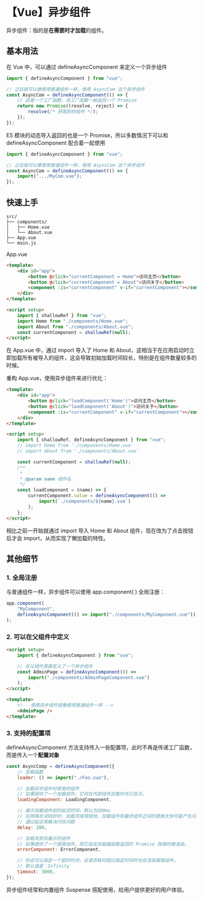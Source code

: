 # 【Vue】异步组件

异步组件：指的是**在需要时才加载**的组件。

## **基本用法**

在 Vue 中，可以通过 defineAsyncComponent 来定义一个异步组件

```jsx
import { defineAsyncComponent } from "vue";

// 之后就可以像使用普通组件一样，使用 AsyncCom 这个异步组件
const AsyncCom = defineAsyncComponent(() => {
    // 这是一个工厂函数，该工厂函数一般返回一个 Promise
    return new Promise((resolve, reject) => {
        resolve(/* 获取到的组件 */);
    });
});
```

ES 模块的动态导入返回的也是一个 Promise，所以多数情况下可以和 defineAsyncComponent 配合着一起使用

```jsx
import { defineAsyncComponent } from "vue";

// 之后就可以像使用普通组件一样，使用 AsyncCom 这个异步组件
const AsyncCom = defineAsyncComponent(() => {
    import(".../MyCom.vue");
});
```

## **快速上手**

```
src/
├── components/
│   ├── Home.vue
│   └── About.vue
├── App.vue
└── main.js
```

App.vue

```html
<template>
    <div id="app">
        <button @click="currentComponent = Home">访问主页</button>
        <button @click="currentComponent = About">访问关于</button>
        <component :is="currentComponent" v-if="currentComponent"></component>
    </div>
</template>

<script setup>
    import { shallowRef } from "vue";
    import Home from "./components/Home.vue";
    import About from "./components/About.vue";
    const currentComponent = shallowRef(null);
</script>
```

在 App.vue 中，通过 import 导入了 Home 和 About，这相当于在应用启动时立即加载所有被导入的组件，这会导致初始加载时间较长，特别是在组件数量较多的时候。

重构 App.vue，使用异步组件来进行优化：

```html
<template>
    <div id="app">
        <button @click="loadComponent('Home')">访问主页</button>
        <button @click="loadComponent('About')">访问关于</button>
        <component :is="currentComponent" v-if="currentComponent"></component>
    </div>
</template>

<script setup>
    import { shallowRef, defineAsyncComponent } from "vue";
    // import Home from './components/Home.vue'
    // import About from './components/About.vue'

    const currentComponent = shallowRef(null);
    /**
     *
     * @param name 组件名
     */
    const loadComponent = (name) => {
        currentComponent.value = defineAsyncComponent(() =>
            import(`./components/${name}.vue`)
        );
    };
</script>
```

相比之前一开始就通过 import 导入 Home 和 About 组件，现在改为了点击按钮后才会 import，从而实现了懒加载的特性。

## **其他细节**

### **1. 全局注册**

与普通组件一样，异步组件可以使用 app.component( ) 全局注册：

```jsx
app.component(
    "MyComponent",
    defineAsyncComponent(() => import("./components/MyComponent.vue"))
);
```

### **2. 可以在父组件中定义**

```html
<script setup>
    import { defineAsyncComponent } from "vue";

    // 在父组件里面定义了一个异步组件
    const AdminPage = defineAsyncComponent(() =>
        import("./components/AdminPageComponent.vue")
    );
</script>

<template>
    <!-- 使用异步组件就像使用普通组件一样 -->
    <AdminPage />
</template>
```

### **3. 支持的配置项**

defineAsyncComponent 方法支持传入一些配置项，此时不再是传递工厂函数，而是传入一个**配置对象**

```jsx
const AsyncComp = defineAsyncComponent({
    // 加载函数
    loader: () => import("./Foo.vue"),

    // 加载异步组件时使用的组件
    // 如果提供了一个加载组件，它将在内部组件加载时先行显示。
    loadingComponent: LoadingComponent,

    // 展示加载组件前的延迟时间，默认为200ms
    // 在网络状况较好时，加载完成得很快，加载组件和最终组件之间的替换太快可能产生闪烁，反而影响用户感受。
    // 通过延迟来解决闪烁问题
    delay: 200,

    // 加载失败后展示的组件
    // 如果提供了一个报错组件，则它会在加载器函数返回的 Promise 抛错时被渲染。
    errorComponent: ErrorComponent,

    // 你还可以指定一个超时时间，在请求耗时超过指定时间时也会渲染报错组件。
    // 默认值是：Infinity
    timeout: 3000,
});
```

异步组件经常和内置组件 Suspense 搭配使用，给用户提供更好的用户体验。
